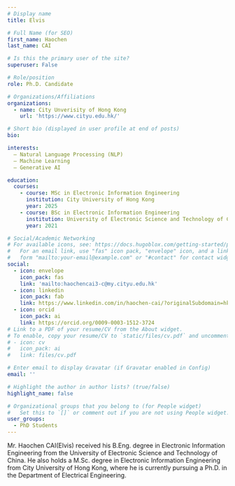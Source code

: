 ```yaml
---
# Display name
title: Elvis

# Full Name (for SEO)
first_name: Haochen
last_name: CAI

# Is this the primary user of the site?
superuser: False

# Role/position
role: Ph.D. Candidate

# Organizations/Affiliations
organizations:
  - name: City Unverisity of Hong Kong
    url: 'https://www.cityu.edu.hk/'

# Short bio (displayed in user profile at end of posts)
bio: 

interests:
  – Natural Language Processing (NLP)
  – Machine Learning
  – Generative AI

education:
  courses:
    - course: MSc in Electronic Information Engineering
      institution: City University of Hong Kong
      year: 2025
    - course: BSc in Electronic Information Engineering
      institution: University of Electronic Science and Technology of China
      year: 2021

# Social/Academic Networking
# For available icons, see: https://docs.hugoblox.com/getting-started/page-builder/#icons
#   For an email link, use "fas" icon pack, "envelope" icon, and a link in the
#   form "mailto:your-email@example.com" or "#contact" for contact widget.
social:
  - icon: envelope
    icon_pack: fas
    link: 'mailto:haochencai3-c@my.cityu.edu.hk'
  - icon: linkedin
    icon_pack: fab
    link: https://www.linkedin.com/in/haochen-cai/?originalSubdomain=hk     
  - icon: orcid
    icon_pack: ai
    link: https://orcid.org/0009-0003-1512-3724
# Link to a PDF of your resume/CV from the About widget.
# To enable, copy your resume/CV to `static/files/cv.pdf` and uncomment the lines below.
# - icon: cv
#   icon_pack: ai
#   link: files/cv.pdf

# Enter email to display Gravatar (if Gravatar enabled in Config)
email: ''

# Highlight the author in author lists? (true/false)
highlight_name: false

# Organizational groups that you belong to (for People widget)
#   Set this to `[]` or comment out if you are not using People widget.
user_groups:
  - PhD Students
---
```


Mr. Haochen CAI(Elvis) received his B.Eng. degree in Electronic Information Engineering from the University of Electronic Science and Technology of China. He also holds a M.Sc. degree in Electronic Information Engineering from City University of Hong Kong, where he is currently pursuing a Ph.D. in the Department of Electrical Engineering.
